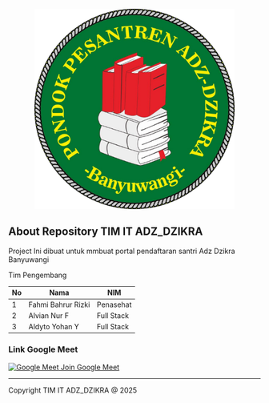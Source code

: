 <p align="center"><a href="https://laravel.com" target="_blank"><img src="adzdzikra.png" width="400" alt="Laravel Logo"></a></p>

<!-- <p align="center">
<a href="https://packagist.org/packages/laravel/framework"><img src="https://img.shields.io/packagist/dt/laravel/framework" alt="Total Downloads"></a>
<a href="https://packagist.org/packages/laravel/framework"><img src="https://img.shields.io/packagist/v/laravel/framework" alt="Latest Stable Version"></a>
<a href="https://packagist.org/packages/laravel/framework"><img src="https://img.shields.io/packagist/l/laravel/framework" alt="License"></a>
</p> -->

## About Repository TIM IT ADZ_DZIKRA
Project Ini dibuat untuk mmbuat portal pendaftaran santri Adz Dzikra Banyuwangi

Tim Pengembang

| No  | Nama                     | NIM         |
|-----|--------------------------|------------|
| 1   | Fahmi Bahrur Rizki       | Penasehat |
| 2   | Alvian Nur F             | Full Stack |
| 3   | Aldyto Yohan Y           | Full Stack |

### Link Google Meet
<a href="https://meet.google.com/cyv-eqji-khh" target="_blank">
  <img src="https://www.gstatic.com/meet/google_meet_primary_horizontal_2020q4_logo_be3f8c43950bd1e313525ada2ce0df44.svg" width="300" height="50" alt="Google Meet"> Join Google Meet
</a>

---



Copyright TIM IT ADZ_DZIKRA @ 2025
